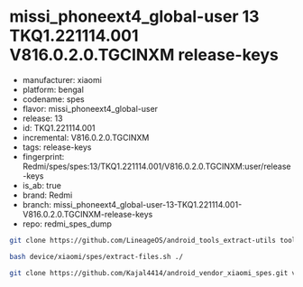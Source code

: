 # missi_phoneext4_global-user 13 TKQ1.221114.001 V816.0.2.0.TGCINXM release-keys
- manufacturer: xiaomi
- platform: bengal
- codename: spes
- flavor: missi_phoneext4_global-user
- release: 13
- id: TKQ1.221114.001
- incremental: V816.0.2.0.TGCINXM
- tags: release-keys
- fingerprint: Redmi/spes/spes:13/TKQ1.221114.001/V816.0.2.0.TGCINXM:user/release-keys
- is_ab: true
- brand: Redmi
- branch: missi_phoneext4_global-user-13-TKQ1.221114.001-V816.0.2.0.TGCINXM-release-keys
- repo: redmi_spes_dump

```sh
git clone https://github.com/LineageOS/android_tools_extract-utils tools/extract-utils && git clone https://github.com/LineageOS/android_prebuilts_extract-tools prebuilts/extract-tools && git clone https://github.com/Kajal4414/android_device_xiaomi_spes.git device/xiaomi/spes
```

```sh
bash device/xiaomi/spes/extract-files.sh ./
```

```sh
git clone https://github.com/Kajal4414/android_vendor_xiaomi_spes.git vendor_xiaomi_spes && rm -rf vendor_xiaomi_spes/* && mv vendor/xiaomi/spes/* vendor_xiaomi_spes/ && cd vendor_xiaomi_spes/ && git add . && git commit -s -m "spes: Update blobs"
```
